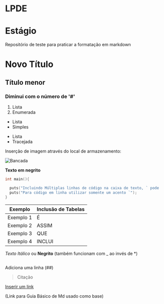 # LPDE
# Estágio

Repositório de teste para praticar a formatação em markdown

# Novo Título
## Título menor
### Diminui com o número de '#'

1. Lista
2. Enumerada

* Lista
* Simples

- Lista
- Tracejada


Inserção de imagem através do local de armazenamento:

![Bancada](./fotos/bancada.jpg)

__Texto em negrito__

```C
int main(){

  puts("Incluindo Múltiplas linhas de código na caixa de texto, ` pode ser substituido por ~");
  puts("Para código em linha utilizar somente um acento `");
}
```

Exemplo | Inclusão de Tabelas
--------- | ------
Exemplo 1 | É
Exemplo 2 | ASSIM
Exemplo 3 | QUE
Exemplo 4 | INCLUI

*Texto Itálico* ou **Negrito** (também funcionam com _ ao invés de *)

  ##
  
Adiciona uma linha (##)

> Citação

[Inserir um link](https://docs.pipz.com/central-de-ajuda/learning-center/guia-basico-de-markdown#open)

(Link para Guia Básico de Md usado como base)
